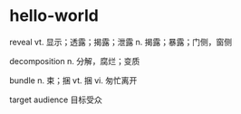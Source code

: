 # hello-world

reveal
vt. 显示；透露；揭露；泄露
n. 揭露；暴露；门侧，窗侧

decomposition
n. 分解，腐烂；变质

bundle
n. 束；捆
vt. 捆
vi. 匆忙离开

target audience
目标受众
